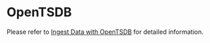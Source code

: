 # OpenTSDB

Please refer to [Ingest Data with OpenTSDB](/user-guide/ingest-data/for-iot/opentsdb.md) for detailed information.
